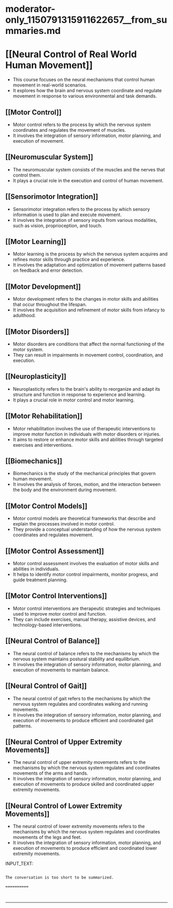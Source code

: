 # moderator-only_1150791315911622657__from_summaries.md

# [[Neural Control of Real World Human Movement]]
- This course focuses on the neural mechanisms that control human movement in real-world scenarios.
- It explores how the brain and nervous system coordinate and regulate movement in response to various environmental and task demands.

## [[Motor Control]]
- Motor control refers to the process by which the nervous system coordinates and regulates the movement of muscles.
- It involves the integration of sensory information, motor planning, and execution of movement.

## [[Neuromuscular System]]
- The neuromuscular system consists of the muscles and the nerves that control them.
- It plays a crucial role in the execution and control of human movement.

## [[Sensorimotor Integration]]
- Sensorimotor integration refers to the process by which sensory information is used to plan and execute movement.
- It involves the integration of sensory inputs from various modalities, such as vision, proprioception, and touch.

## [[Motor Learning]]
- Motor learning is the process by which the nervous system acquires and refines motor skills through practice and experience.
- It involves the adaptation and optimization of movement patterns based on feedback and error detection.

## [[Motor Development]]
- Motor development refers to the changes in motor skills and abilities that occur throughout the lifespan.
- It involves the acquisition and refinement of motor skills from infancy to adulthood.

## [[Motor Disorders]]
- Motor disorders are conditions that affect the normal functioning of the motor system.
- They can result in impairments in movement control, coordination, and execution.

## [[Neuroplasticity]]
- Neuroplasticity refers to the brain's ability to reorganize and adapt its structure and function in response to experience and learning.
- It plays a crucial role in motor control and motor learning.

## [[Motor Rehabilitation]]
- Motor rehabilitation involves the use of therapeutic interventions to improve motor function in individuals with motor disorders or injuries.
- It aims to restore or enhance motor skills and abilities through targeted exercises and interventions.

## [[Biomechanics]]
- Biomechanics is the study of the mechanical principles that govern human movement.
- It involves the analysis of forces, motion, and the interaction between the body and the environment during movement.

## [[Motor Control Models]]
- Motor control models are theoretical frameworks that describe and explain the processes involved in motor control.
- They provide a conceptual understanding of how the nervous system coordinates and regulates movement.

## [[Motor Control Assessment]]
- Motor control assessment involves the evaluation of motor skills and abilities in individuals.
- It helps to identify motor control impairments, monitor progress, and guide treatment planning.

## [[Motor Control Interventions]]
- Motor control interventions are therapeutic strategies and techniques used to improve motor control and function.
- They can include exercises, manual therapy, assistive devices, and technology-based interventions.

## [[Neural Control of Balance]]
- The neural control of balance refers to the mechanisms by which the nervous system maintains postural stability and equilibrium.
- It involves the integration of sensory information, motor planning, and execution of movements to maintain balance.

## [[Neural Control of Gait]]
- The neural control of gait refers to the mechanisms by which the nervous system regulates and coordinates walking and running movements.
- It involves the integration of sensory information, motor planning, and execution of movements to produce efficient and coordinated gait patterns.

## [[Neural Control of Upper Extremity Movements]]
- The neural control of upper extremity movements refers to the mechanisms by which the nervous system regulates and coordinates movements of the arms and hands.
- It involves the integration of sensory information, motor planning, and execution of movements to produce skilled and coordinated upper extremity movements.

## [[Neural Control of Lower Extremity Movements]]
- The neural control of lower extremity movements refers to the mechanisms by which the nervous system regulates and coordinates movements of the legs and feet.
- It involves the integration of sensory information, motor planning, and execution of movements to produce efficient and coordinated lower extremity movements.

INPUT_TEXT:

```

The conversation is too short to be summarized.

==========



```

___

